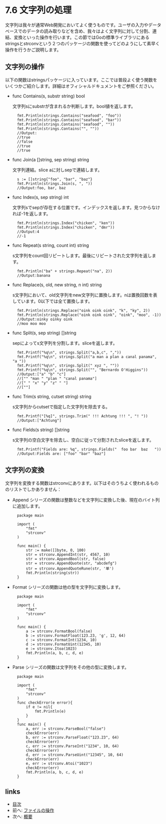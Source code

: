 # 7.6 文字列の処理
文字列は我々が通常Web開発においてよく使うものです。ユーザの入力やデータベースでのデータの読み取りなどを含め、我々はよく文字列に対して分割、連結、変換といった操作を行います。この節ではGoの標準ライブラリにあるstringsとstrconvという２つのパッケージの関数を使ってどのようにして素早く操作を行うかご説明します。
## 文字列の操作
以下の関数はstringsパッケージに入っています。ここでは普段よく使う関数をいくつかご紹介します。詳細はオフィシャルドキュメントをご参照ください。

- func Contains(s, substr string) bool

	文字列sにsubstrが含まれるか判断します。bool値を返します。
	
		fmt.Println(strings.Contains("seafood", "foo"))
		fmt.Println(strings.Contains("seafood", "bar"))
		fmt.Println(strings.Contains("seafood", ""))
		fmt.Println(strings.Contains("", ""))
		//Output:
		//true
		//false
		//true
		//true

- func Join(a []string, sep string) string

	文字列連結。slice aに対しsepで連結します。
	
		s := []string{"foo", "bar", "baz"}
		fmt.Println(strings.Join(s, ", "))
		//Output:foo, bar, baz		
			
- func Index(s, sep string) int 

	文字列sでsepが存在する位置です。インデックスを返します。見つからなければ-1を返します。
	
		fmt.Println(strings.Index("chicken", "ken"))
		fmt.Println(strings.Index("chicken", "dmr"))
		//Output:4
		//-1

- func Repeat(s string, count int) string

	s文字列をcount回リピートします。最後にリピートされた文字列を返します。
	
		fmt.Println("ba" + strings.Repeat("na", 2))
		//Output:banana

- func Replace(s, old, new string, n int) string

	s文字列において、old文字列をnew文字列に置換します。nは置換回数を表しています。0以下では全て置換します。
	
		fmt.Println(strings.Replace("oink oink oink", "k", "ky", 2))
		fmt.Println(strings.Replace("oink oink oink", "oink", "moo", -1))
		//Output:oinky oinky oink
		//moo moo moo

- func Split(s, sep string) []string

	sepによってs文字列を分割します。sliceを返します。
	
		fmt.Printf("%q\n", strings.Split("a,b,c", ","))
		fmt.Printf("%q\n", strings.Split("a man a plan a canal panama", "a "))
		fmt.Printf("%q\n", strings.Split(" xyz ", ""))
		fmt.Printf("%q\n", strings.Split("", "Bernardo O'Higgins"))
		//Output:["a" "b" "c"]
		//["" "man " "plan " "canal panama"]
		//[" " "x" "y" "z" " "]
		//[""]

- func Trim(s string, cutset string) string

	s文字列からcutsetで指定した文字列を除去する。
	
		fmt.Printf("[%q]", strings.Trim(" !!! Achtung !!! ", "! "))
		//Output:["Achtung"]

- func Fields(s string) []string

	s文字列の空白文字を除去し、空白に従って分割されたsliceを返します。
	
		fmt.Printf("Fields are: %q", strings.Fields("  foo bar  baz   "))
		//Output:Fields are: ["foo" "bar" "baz"]


## 文字列の変換
文字列を変換する関数はstrconvにあります。以下はそのうちよく使われるもののリストでしかありません：

- Append シリーズの関数は整数などを文字列に変換した後、現在のバイト列に追加します。

		package main
		
		import (
			"fmt"
			"strconv"
		)
		
		func main() {
			str := make([]byte, 0, 100)
			str = strconv.AppendInt(str, 4567, 10)
			str = strconv.AppendBool(str, false)
			str = strconv.AppendQuote(str, "abcdefg")
			str = strconv.AppendQuoteRune(str, '单')
			fmt.Println(string(str))
		}

- Format シリーズの関数は他の型を文字列に変換します。

		package main
	
		import (
			"fmt"
			"strconv"
		)
		
		func main() {
			a := strconv.FormatBool(false)
			b := strconv.FormatFloat(123.23, 'g', 12, 64)
			c := strconv.FormatInt(1234, 10)
			d := strconv.FormatUint(12345, 10)
			e := strconv.Itoa(1023)
			fmt.Println(a, b, c, d, e)
		}

- Parse シリーズの関数は文字列をその他の型に変換します。
		
		package main

		import (
			"fmt"
			"strconv"
		)
		func checkError(e error){
			if e != nil{
				fmt.Println(e)
			}
		}
		func main() {
			a, err := strconv.ParseBool("false")
			checkError(err)
			b, err := strconv.ParseFloat("123.23", 64)
			checkError(err)
			c, err := strconv.ParseInt("1234", 10, 64)
			checkError(err)
			d, err := strconv.ParseUint("12345", 10, 64)
			checkError(err)
			e, err := strconv.Atoi("1023")
			checkError(err)
			fmt.Println(a, b, c, d, e)
		}

	

## links
   * [目次](<preface.md>)
   * 前へ: [ファイルの操作](<07.5.md>)
   * 次へ: [概要](<07.7.md>)
